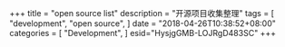 +++
title = "open source list"
description = "开源项目收集整理"
tags = [
    "development",
    "open source",
]
date = "2018-04-26T10:38:52+08:00"
categories = [
    "Development",
]
esid="HysjgGMB-LOJRgD483SC"
+++

